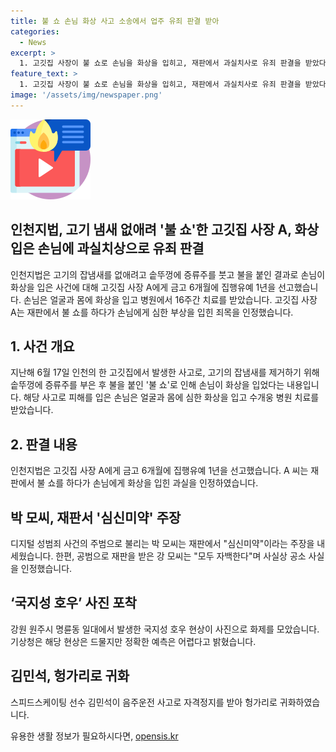 ```yaml
---
title: 불 쇼 손님 화상 사고 소송에서 업주 유죄 판결 받아
categories:
  - News
excerpt: >
  1. 고깃집 사장이 불 쇼로 손님을 화상을 입히고, 재판에서 과실치사로 유죄 판결을 받았다. 솥뚜껑에 증류주를 붓고 불을 붙였는데 이로써 사고가 발생했고, 피해 손님은 중상을 입었다. 2. 서울대 N번방 주범에게 심신미약 주장이 나오고, 공범은 자백을 했다. 3. 강원 원주시에서 국지성 호우 현상이 나타나 화제가 되었다. 4. 헝가리로 귀화한 스피드스케이팅 김민석 선수의 이야기가 전해졌다.
feature_text: >
  1. 고깃집 사장이 불 쇼로 손님을 화상을 입히고, 재판에서 과실치사로 유죄 판결을 받았다. 솥뚜껑에 증류주를 붓고 불을 붙였는데 이로써 사고가 발생했고, 피해 손님은 중상을 입었다. 2. 서울대 N번방 주범에게 심신미약 주장이 나오고, 공범은 자백을 했다. 3. 강원 원주시에서 국지성 호우 현상이 나타나 화제가 되었다. 4. 헝가리로 귀화한 스피드스케이팅 김민석 선수의 이야기가 전해졌다.
image: '/assets/img/newspaper.png'
---
```


<p><img src="/assets/img/news.png" alt="rentncar 속보" /></p>

<h2>인천지법, 고기 냄새 없애려 '불 쇼'한 고깃집 사장 A, 화상 입은 손님에 과실치상으로 유죄 판결</h2>

<p data-ke-size="size16">인천지법은 고기의 잡냄새를 없애려고 솥뚜껑에 증류주를 붓고 불을 붙인 결과로 손님이 화상을 입은 사건에 대해 고깃집 사장 A에게 금고 6개월에 집행유예 1년을 선고했습니다. 손님은 얼굴과 몸에 화상을 입고 병원에서 16주간 치료를 받았습니다. 고깃집 사장 A는 재판에서 불 쇼를 하다가 손님에게 심한 부상을 입힌 죄목을 인정했습니다.</p>

<h2 data-ke-size="size26">1. 사건 개요</h2>

<p data-ke-size="size16">지난해 6월 17일 인천의 한 고깃집에서 발생한 사고로, 고기의 잡냄새를 제거하기 위해 솥뚜껑에 증류주를 부은 후 불을 붙인 '불 쇼'로 인해 손님이 화상을 입었다는 내용입니다. 해당 사고로 피해를 입은 손님은 얼굴과 몸에 심한 화상을 입고 수개웅 병원 치료를 받았습니다.</p>

<h2 data-ke-size="size26">2. 판결 내용</h2>

<p data-ke-size="size16">인천지법은 고깃집 사장 A에게 금고 6개월에 집행유예 1년을 선고했습니다. A 씨는 재판에서 불 쇼를 하다가 손님에게 화상을 입힌 과실을 인정하였습니다.</p>

<h2 data-ke-size="size26">박 모씨, 재판서 '심신미약' 주장</h2>

<p data-ke-size="size16">디지털 성범죄 사건의 주범으로 불리는 박 모씨는 재판에서 "심신미약"이라는 주장을 내세웠습니다. 한편, 공범으로 재판을 받은 강 모씨는 "모두 자백한다"며 사실상 공소 사실을 인정했습니다.</p>

<h2 data-ke-size="size26">‘국지성 호우’ 사진 포착</h2>

<p data-ke-size="size16">강원 원주시 명륜동 일대에서 발생한 국지성 호우 현상이 사진으로 화제를 모았습니다. 기상청은 해당 현상은 드물지만 정확한 예측은 어렵다고 밝혔습니다.</p>

<h2 data-ke-size="size26">김민석, 헝가리로 귀화</h2>

<p data-ke-size="size16">스피드스케이팅 선수 김민석이 음주운전 사고로 자격정지를 받아 헝가리로 귀화하였습니다.</p>
유용한 생활 정보가 필요하시다면, <a href="https://opensis.kr" rel="dofollow">opensis.kr</a>


